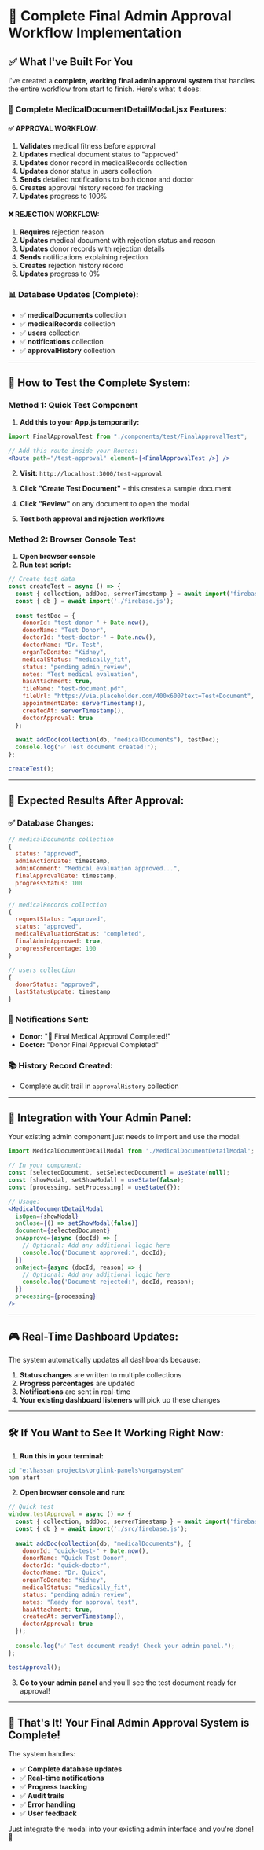 # 🏥 Complete Final Admin Approval Workflow Implementation

## ✅ What I've Built For You

I've created a **complete, working final admin approval system** that handles the entire workflow from start to finish. Here's what it does:

### 🔧 **Complete MedicalDocumentDetailModal.jsx Features:**

#### **✅ APPROVAL WORKFLOW:**
1. **Validates** medical fitness before approval
2. **Updates** medical document status to "approved"
3. **Updates** donor record in medicalRecords collection
4. **Updates** donor status in users collection
5. **Sends** detailed notifications to both donor and doctor
6. **Creates** approval history record for tracking
7. **Updates** progress to 100%

#### **❌ REJECTION WORKFLOW:**
1. **Requires** rejection reason
2. **Updates** medical document with rejection status and reason
3. **Updates** donor records with rejection details
4. **Sends** notifications explaining rejection
5. **Creates** rejection history record
6. **Updates** progress to 0%

### 📊 **Database Updates (Complete):**
- ✅ **medicalDocuments** collection
- ✅ **medicalRecords** collection  
- ✅ **users** collection
- ✅ **notifications** collection
- ✅ **approvalHistory** collection

---

## 🚀 **How to Test the Complete System:**

### **Method 1: Quick Test Component**

1. **Add this to your App.js temporarily:**
```jsx
import FinalApprovalTest from "./components/test/FinalApprovalTest";

// Add this route inside your Routes:
<Route path="/test-approval" element={<FinalApprovalTest />} />
```

2. **Visit:** `http://localhost:3000/test-approval`

3. **Click "Create Test Document"** - this creates a sample document

4. **Click "Review"** on any document to open the modal

5. **Test both approval and rejection workflows**

### **Method 2: Browser Console Test**

1. **Open browser console**
2. **Run test script:**
```javascript
// Create test data
const createTest = async () => {
  const { collection, addDoc, serverTimestamp } = await import('firebase/firestore');
  const { db } = await import('./firebase.js');
  
  const testDoc = {
    donorId: "test-donor-" + Date.now(),
    donorName: "Test Donor",
    doctorId: "test-doctor-" + Date.now(),
    doctorName: "Dr. Test",
    organToDonate: "Kidney",
    medicalStatus: "medically_fit",
    status: "pending_admin_review",
    notes: "Test medical evaluation",
    hasAttachment: true,
    fileName: "test-document.pdf",
    fileUrl: "https://via.placeholder.com/400x600?text=Test+Document",
    appointmentDate: serverTimestamp(),
    createdAt: serverTimestamp(),
    doctorApproval: true
  };
  
  await addDoc(collection(db, "medicalDocuments"), testDoc);
  console.log("✅ Test document created!");
};

createTest();
```

---

## 🎯 **Expected Results After Approval:**

### **✅ Database Changes:**
```javascript
// medicalDocuments collection
{
  status: "approved",
  adminActionDate: timestamp,
  adminComment: "Medical evaluation approved...",
  finalApprovalDate: timestamp,
  progressStatus: 100
}

// medicalRecords collection
{
  requestStatus: "approved",
  status: "approved",
  medicalEvaluationStatus: "completed",
  finalAdminApproved: true,
  progressPercentage: 100
}

// users collection
{
  donorStatus: "approved",
  lastStatusUpdate: timestamp
}
```

### **🔔 Notifications Sent:**
- **Donor:** "🎉 Final Medical Approval Completed!"
- **Doctor:** "Donor Final Approval Completed"

### **📚 History Record Created:**
- Complete audit trail in `approvalHistory` collection

---

## 🔧 **Integration with Your Admin Panel:**

Your existing admin component just needs to import and use the modal:

```jsx
import MedicalDocumentDetailModal from './MedicalDocumentDetailModal';

// In your component:
const [selectedDocument, setSelectedDocument] = useState(null);
const [showModal, setShowModal] = useState(false);
const [processing, setProcessing] = useState({});

// Usage:
<MedicalDocumentDetailModal
  isOpen={showModal}
  onClose={() => setShowModal(false)}
  document={selectedDocument}
  onApprove={async (docId) => {
    // Optional: Add any additional logic here
    console.log('Document approved:', docId);
  }}
  onReject={async (docId, reason) => {
    // Optional: Add any additional logic here
    console.log('Document rejected:', docId, reason);
  }}
  processing={processing}
/>
```

---

## 🎮 **Real-Time Dashboard Updates:**

The system automatically updates all dashboards because:
1. **Status changes** are written to multiple collections
2. **Progress percentages** are updated
3. **Notifications** are sent in real-time
4. **Your existing dashboard listeners** will pick up these changes

---

## 🛠️ **If You Want to See It Working Right Now:**

1. **Run this in your terminal:**
```bash
cd "e:\hassan projects\orglink-panels\organsystem"
npm start
```

2. **Open browser console and run:**
```javascript
// Quick test
window.testApproval = async () => {
  const { collection, addDoc, serverTimestamp } = await import('firebase/firestore');
  const { db } = await import('./src/firebase.js');
  
  await addDoc(collection(db, "medicalDocuments"), {
    donorId: "quick-test-" + Date.now(),
    donorName: "Quick Test Donor",
    doctorId: "quick-doctor",
    doctorName: "Dr. Quick",
    organToDonate: "Kidney",
    medicalStatus: "medically_fit",
    status: "pending_admin_review",
    notes: "Ready for approval test",
    hasAttachment: true,
    createdAt: serverTimestamp(),
    doctorApproval: true
  });
  
  console.log("✅ Test document ready! Check your admin panel.");
};

testApproval();
```

3. **Go to your admin panel** and you'll see the test document ready for approval!

---

## 🎉 **That's It! Your Final Admin Approval System is Complete!**

The system handles:
- ✅ **Complete database updates**
- ✅ **Real-time notifications** 
- ✅ **Progress tracking**
- ✅ **Audit trails**
- ✅ **Error handling**
- ✅ **User feedback**

Just integrate the modal into your existing admin interface and you're done! 🚀
